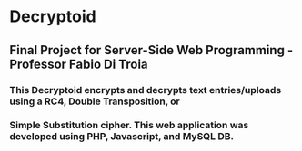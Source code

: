# Decryptoid
## Final Project for Server-Side Web Programming - Professor Fabio Di Troia
### This Decryptoid encrypts and decrypts text entries/uploads using a RC4, Double Transposition, or
### Simple Substitution cipher. This web application was developed using PHP, Javascript, and MySQL DB.
